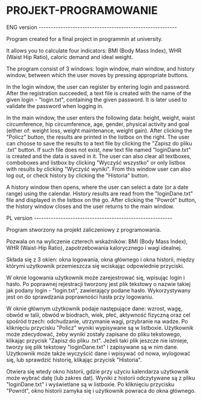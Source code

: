 # PROJEKT-PROGRAMOWANIE
ENG version ---------------------------------------------------------

Program created for a final project in programmin at university.

It allows you to calculate four indicators: BMI (Body Mass Index), WHR (Waist Hip Ratio), caloric demand and ideal weight.

The program consist of 3 windows: login window, main window, and history window, between which the user moves by pressing appropriate buttons.

In the login window, the user can register by entering login and password. After the registration succeeded, a text file is created with the name of the given login - "login.txt", containing the given password. It is later used to validate the password when logging in.

In the main window, the user enters the following data: height, weight, waist circumference, hip circumference, age, gender, physical activity and goal (either of: weight loss, weight maintenance, weight gain). After clicking the "Policz" button, the results are printed in the listbox on the right. The user can choose to save the results to a text file by clicking the "Zapisz do pliku .txt" button. If such file does not exist, new text file named "loginDane.txt" is created and the data is saved in it. The user can also clear all textboxes, comboboxes and listbox by clicking "Wyczyść wszystko" or only listbox with results by clicking "Wyczyść wyniki". From this window user can also log out, or check history by clicking the "Historia" button.

A history window then opens, where the user can select a date (or a date range) using the calendar. History results are read from the "loginDane.txt" file and displayed in the listbox on the go. After clicking the "Powrót" button, the history window closes and the user returns to the main window.

PL version ---------------------------------------------------------

Program stworzony na projekt zaliczeniowy z programowania.

Pozwala on na wyliczenie czterech wskaźników: BMI (Body Mass Index), WHR (Waist-Hip Ratio), zapotrzebowania kalorycznego i wagi idealnej.

Składa się z 3 okien: okna logowania, okna głównego i okna historii, między którymi użytkownik przemieszcza się wciskając odpowiednie przyciski.

W oknie logowania użytkownik może zarejestrować się, wpisując login i hasło. Po poprawnej rejestracji tworzony jest plik tekstowy o nazwie takiej jak podany login - "login.txt", zawierający podane hasło. Wykorzystywany jest on do sprawdzania poprawności hasła przy logowaniu.

W oknie głównym użytkownik podaje następujące dane: wzrost, wagę, obwód w talii, obwód w biodrach, wiek, płeć, aktywność fizyczną oraz cel spośród trzech: odchudzanie, utrzymanie wagi, przybranie na wadze. Po kliknięciu przycisku "Policz" wyniki wypisywane są w listboxie. Użytkownik może zdecydować, żeby wyniki zostały zapisane do pliku tekstowego, klikając przycisk "Zapisz do pliku .txt". Jeżeli taki plik jeszcze nie istnieje, tworzy się plik tekstowy "loginDane.txt" i zapisywane są w nim dane. Użytkownik może także wyczyścić dane i wpisywać od nowa, wylogować się, lub sprawdzić historię, klikając przycisk "Historia".

Otwiera się wtedy okno historii, gdzie przy użyciu kalendarza użytkownik może wybrać datę (lub zakres dat). Wyniki z historii odczytywane są z pliku "loginDane.txt" i wyświetlane są w listboxie. Po kliknięciu przycisku "Powrót", okno historii zamyka się i użytkownik powraca do okna głównego.
